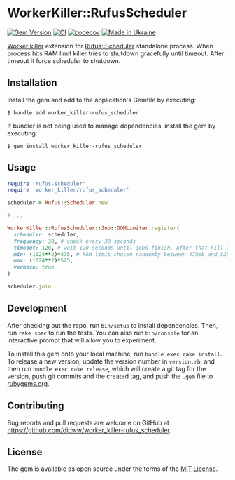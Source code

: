 # WorkerKiller::RufusScheduler

[![Gem Version](https://badge.fury.io/rb/worker_killer-rufus_scheduler.svg)](https://badge.fury.io/rb/worker_killer-rufus_scheduler)
[![CI](https://github.com/didww/worker_killer-rufus_scheduler/actions/workflows/tests.yml/badge.svg?branch=master)](https://github.com/didww/worker_killer-rufus_scheduler/actions/workflows/tests.yml)
[![codecov](https://codecov.io/gh/didww/worker_killer-rufus_scheduler/branch/master/graph/badge.svg?token=67B3LRMNU7)](https://codecov.io/gh/didww/worker_killer-rufus_scheduler)
[![Made in Ukraine](https://img.shields.io/badge/made_in-ukraine-ffd700.svg?labelColor=0057b7)](https://stand-with-ukraine.pp.ua)

[Worker killer](https://github.com/RND-SOFT/worker_killer) extension for [Rufus::Scheduler](https://github.com/jmettraux/rufus-scheduler) standalone process.
When process hits RAM limit killer tries to shutdown gracefully until timeout.
After timeout it force scheduler to shutdown.

## Installation

Install the gem and add to the application's Gemfile by executing:

    $ bundle add worker_killer-rufus_scheduler

If bundler is not being used to manage dependencies, install the gem by executing:

    $ gem install worker_killer-rufus_scheduler

## Usage

```ruby
require 'rufus-scheduler'
require 'worker_killer/rufus_scheduler'

scheduler = Rufus::Scheduler.new

# ...

WorkerKiller::RufusScheduler::Job::OOMLimiter.register(
  scheduler: scheduler,
  frequency: 30, # check every 30 seconds
  timeout: 120, # wait 120 seconds until jobs finish, after that kill them
  min: (1024**2)*475, # RAM limit chosen randomly between 475mb and 525mb
  max: (1024**2)*525,
  verbose: true
)

scheduler.join
```

## Development

After checking out the repo, run `bin/setup` to install dependencies. Then, run `rake spec` to run the tests. You can also run `bin/console` for an interactive prompt that will allow you to experiment.

To install this gem onto your local machine, run `bundle exec rake install`. To release a new version, update the version number in `version.rb`, and then run `bundle exec rake release`, which will create a git tag for the version, push git commits and the created tag, and push the `.gem` file to [rubygems.org](https://rubygems.org).

## Contributing

Bug reports and pull requests are welcome on GitHub at https://github.com/didww/worker_killer-rufus_scheduler.

## License

The gem is available as open source under the terms of the [MIT License](https://opensource.org/licenses/MIT).
